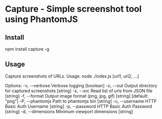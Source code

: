 # Capture - Simple screenshot tool using PhantomJS

## Install

   npm install capture -g

## Usage

  Capture screenshots of URLs.
  Usage: node ./index.js [url1, url2, ...]

  Options:
    -v, --verbose     Verbose logging                            [boolean]
    -o, --out         Output directory for captured screenshots  [string]
    -s, --src         Read list of urls from JSON file           [string]
    -f, --format      Output image format (png, jpg, gif)        [string]  [default: "png"]
    -P, --phantomjs   Path to phantomjs bin                      [string]
    -u, --username    HTTP Basic Auth Username                   [string]
    -p, --password    HTTP Basic Auth Password                   [string]
    -d, --dimensions  Minimum viewport dimensions                [string]
